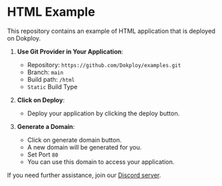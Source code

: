 # HTML Example

This repository contains an example of HTML application that is deployed on Dokploy.


1. **Use Git Provider in Your Application**:
   - Repository: `https://github.com/Dokploy/examples.git`
   - Branch: `main`
   - Build path: `/html`
   - `Static` Build Type

3. **Click on Deploy**:
   - Deploy your application by clicking the deploy button.

4. **Generate a Domain**:
    - Click on generate domain button.
    - A new domain will be generated for you.
    - Set Port `80`
    - You can use this domain to access your application.

    
If you need further assistance, join our [Discord server](https://discord.com/invite/2tBnJ3jDJc).
